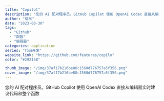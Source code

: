 ```yaml
---
title: "Copilot"
description: "您的 AI 配对程序员。GitHub Copilot 使用 OpenAI Codex 直接从编辑器实时建议代码和整个函数"
author: "瑞东"
date: "2023-03-30"
tags:
  - "Github"
  - "函数"
  - "编辑器"
categories: application
series: "代码开发"
website_link: "https://github.com/features/copilo"
color: "#292148"

thumb_image: "/img/37af17b216be88c1560d776757a5f356.png"
cover_image: "/img/37af17b216be88c1560d776757a5f356.png"
---
```


您的 AI 配对程序员。GitHub Copilot 使用 OpenAI Codex 直接从编辑器实时建议代码和整个函数